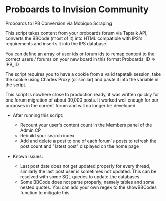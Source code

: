 # Proboards to Invision Community
Proboards to IPB Conversion via Mobiquo Scraping

This script takes content from your proboards forum via Taptalk API, converts the BBCode (most of it) into HTML compatible with IPS's requirements and inserts it into the IPS database. 

You can define an array of user ids or forum ids to remap content to the correct users / forums on your new board in this format Proboards_ID => IPB_ID

The script requires you to have a cookie from a valid tapatalk session, take the cookie using Charles Proxy (or similar) and paste it into the variable in the script.

This script is nowhere close to production ready, it was written quickly for one forum migration of about 30,000 posts. It worked well enough for our purposes in the current forum and will no longer be developed.

- After running this script:
  - Recount your user's content count in the Members panel of the Admin CP
  - Rebuild your search index
  - Add and delete a post to one of each forum's posts to refresh the post count and "latest post" displayed on the home page
  
- Known Issues:
  - Last post date does not get updated properly for every thread, similarly the last post user is sometimes not updated. This can be resolved with some SQL queries to update the databases
  - Some BBCode does not parse properly, namely tables and some nested quotes. You can add your own regex to the showBBCodes function to mitigate this.
